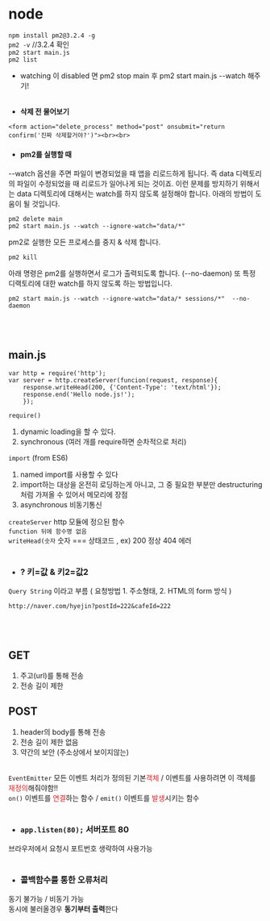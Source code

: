 # node

`npm install pm2@3.2.4 -g`<br>
`pm2 -v`  //3.2.4 확인<br>
`pm2 start main.js`<br>
`pm2 list` <br>
- watching 이 disabled 면 pm2 stop main 후 pm2 start main.js --watch 해주기!<br><br>


* **삭제 전 물어보기**
```
<form action="delete_process" method="post" onsubmit="return confirm('진짜 삭제할거야?')"><br><br>
```


- #### **pm2를 실행할 때**
 --watch 옵션을 주면 파일이 변경되었을 때 앱을 리로드하게 됩니다. 즉 data 디렉토리의 파일이 수정되었을 때 리로드가 일어나게 되는 것이죠. 이런 문제를 방지하기 위해서는 data 디렉토리에 대해서는 watch를 하지 않도록 설정해야 합니다. 아래의 방법이 도움이 될 것입니다. 

```
pm2 delete main
pm2 start main.js --watch --ignore-watch="data/*"
```

pm2로 실행한 모든 프로세스를 중지 & 삭제 합니다. <br>
```
pm2 kill
```
아래 명령은 pm2를 실행하면서 로그가 출력되도록 합니다. (--no-daemon) 또 특정 디랙토리에 대한 watch를 하지 않도록 하는 방법입니다. <br>
```
pm2 start main.js --watch --ignore-watch="data/* sessions/*"  --no-daemon
```


<br><br>

## **main.js**<br>
```
var http = require('http');
var server = http.createServer(funcion(request, response){
    response.writeHead(200, {'Content-Type': 'text/html'});
    response.end('Hello node.js!');
    });
```

`require()`  <br>
1) dynamic loading을 할 수 있다.<br>
2) synchronous (여러 개를 require하면 순차적으로 처리)<br>

`import` (from ES6)<br>
1) named import를 사용할 수 있다<br>
2) import하는 대상을 온전히 로딩하는게 아니고, 그 중 필요한 부분만 destructuring처럼 가져올 수 있어서 메모리에 장점<br>
3) asynchronous 비동기통신<br>

`createServer`  http 모듈에 정으된 함수<br>
`function 뒤에 함수명 없음`<br>
`writeHead(숫자`  숫자 === 상태코드 , ex) 200 정상 404 에러<br><br>

- ### **? 키=값 & 키2=값2** <br>
`Query String` 이라고 부름 ( 요청방법 1. 주소형태, 2. HTML의 form 방식 )
```
http://naver.com/hyejin?postId=222&cafeId=222
```
<br><br>

## **GET** <br>
1) 주고(url)를 통해 전송<br>
2) 전송 길이 제한<br>

## **POST** <br>
1) header의 body를 통해 전송<br>
2) 전송 길이 제한 없음<br>
3) 약간의 보안 (주소상에서 보이지않는)<br><br>

`EventEmitter` 모든 이벤트 처리가 정의된 기본<span style="color:#e11d21">객체</span> / 이벤트를 사용하려면 이 객체를 <span style="color:#e11d21">재정의</span>해줘야함!!<br>
`on()` 이벤트를 <span style="color:#e11d21">연결</span>하는 함수 / `emit()` 이벤트를 <span style="color:#e11d21">발생</span>시키는 함수<br><br>


- ### **`app.listen(80);` 서버포트 80**
브라우저에서 요청시 포트번호 생략하여 사용가능<br><br>

- ### **콜백함수를 통한 오류처리**<br>
동기 불가능 / 비동기 가능<br>
동시에 불러올경우 **동기부터 출력**한다<br>

